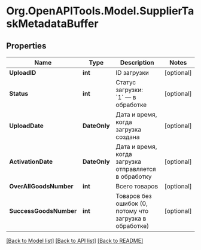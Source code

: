 # Org.OpenAPITools.Model.SupplierTaskMetadataBuffer

## Properties

Name | Type | Description | Notes
------------ | ------------- | ------------- | -------------
**UploadID** | **int** | ID загрузки | [optional] 
**Status** | **int** | Статус загрузки: &#x60;1&#x60; — в обработке  | [optional] 
**UploadDate** | **DateOnly** | Дата и время, когда загрузка создана | [optional] 
**ActivationDate** | **DateOnly** | Дата и время, когда загрузка отправляется в обработку | [optional] 
**OverAllGoodsNumber** | **int** | Всего товаров | [optional] 
**SuccessGoodsNumber** | **int** | Товаров без ошибок (0, потому что загрузка в обработке) | [optional] 

[[Back to Model list]](../README.md#documentation-for-models) [[Back to API list]](../README.md#documentation-for-api-endpoints) [[Back to README]](../README.md)

